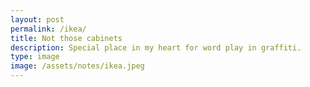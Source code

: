 ```yaml
---
layout: post
permalink: /ikea/
title: Not those cabinets
description: Special place in my heart for word play in graffiti.
type: image
image: /assets/notes/ikea.jpeg
---
```

